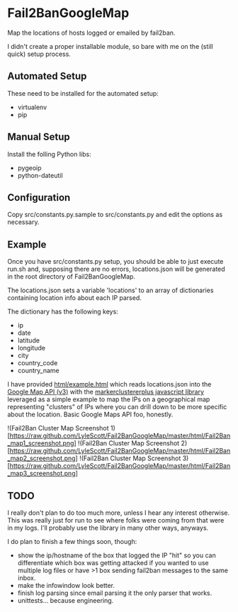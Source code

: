 Fail2BanGoogleMap
=================

Map the locations of hosts logged or emailed by fail2ban.

I didn't create a proper installable module, so bare with me on the (still
quick) setup process.

Automated Setup
---------------

These need to be installed for the automated setup:
* virtualenv
* pip

Manual Setup
-------------

Install the folling Python libs:
* pygeoip
* python-dateutil

Configuration
-------------

Copy src/constants.py.sample to src/constants.py and edit the options as
necessary.


Example
-------

Once you have src/constants.py setup, you should be able to just execute run.sh
and, supposing there are no errors, locations.json will be generated in the
root directory of Fail2BanGoogleMap.

The locations.json sets a variable 'locations' to an array of dictionaries
containing location info about each IP parsed.

The dictionary has the following keys:
* ip
* date
* latitude
* longitude
* city
* country_code
* country_name

I have provided [html/example.html](https://github.com/LyleScott/Fail2BanGoogleMap/blob/master/html/example.html)
which reads locations.json into the [Google Map API (v3)](https://developers.google.com/maps/documentation/javascript/) with the
[markerclustererplus javascript library](http://google-maps-utility-library-v3.googlecode.com/svn/trunk/markerclustererplus/)
leveraged as a simple example to map the IPs on a geographical map representing
"clusters" of IPs where you can drill down to be more specific about the
location. Basic Google Maps API foo, honestly.

!(Fail2Ban Cluster Map Screenshot 1)[https://raw.github.com/LyleScott/Fail2BanGoogleMap/master/html/Fail2Ban_map1_screenshot.png]
!(Fail2Ban Cluster Map Screenshot 2)[https://raw.github.com/LyleScott/Fail2BanGoogleMap/master/html/Fail2Ban_map2_screenshot.png]
!(Fail2Ban Cluster Map Screenshot 3)[https://raw.github.com/LyleScott/Fail2BanGoogleMap/master/html/Fail2Ban_map3_screenshot.png]

TODO
----

I really don't plan to do too much more, unless I hear any interest otherwise.
This was really just for run to see where folks were coming from that were in
my logs. I'll probably use the library in many other ways, anyways.

I do plan to finish a few things soon, though:
* show the ip/hostname of the box that logged the IP "hit" so you can
differentiate which box was getting attacked if you wanted to use multiple
log files or have >1 box sending fail2ban messages to the same inbox.
* make the infowindow look better.
* finish log parsing since email parsing it the only parser that works.
* unittests... because engineering.
